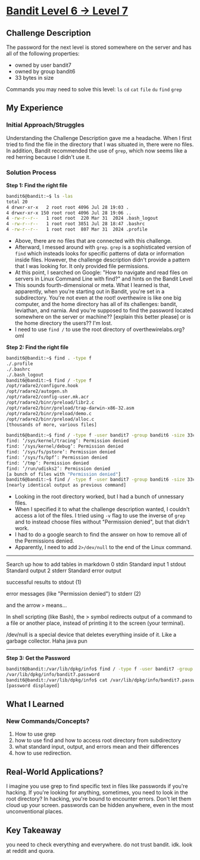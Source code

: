 # [Bandit Level 6 → Level 7](https://overthewire.org/wargames/bandit/bandit6.html)

## Challenge Description
The password for the next level is stored somewhere on the server and has all of the following properties:

- owned by user bandit7
- owned by group bandit6
- 33 bytes in size

Commands you may need to solve this level:
`ls` `cd` `cat` `file` `du` `find` `grep`

## My Experience

### Initial Approach/Struggles
Understanding the Challenge Description gave me a headache. When I first tried to find the file in the directory that I was situated in, there were no files. In addition, Bandit recommended the use of `grep`, which now seems like a red herring because I didn't use it.

### Solution Process

**Step 1: Find the right file**

```bash
bandit6@bandit:~$ ls -las
total 20
4 drwxr-xr-x   2 root root 4096 Jul 28 19:03 .
4 drwxr-xr-x 150 root root 4096 Jul 28 19:06 ..
4 -rw-r--r--   1 root root  220 Mar 31  2024 .bash_logout
4 -rw-r--r--   1 root root 3851 Jul 28 18:47 .bashrc
4 -rw-r--r--   1 root root  807 Mar 31  2024 .profile
```

- Above, there are no files that are connected with this challenge.
- Afterward, I messed around with `grep`. `grep` is a sophisticated version of `find` which insteads looks for specific patterns of data or information inside files. However, the challenge description didn't provide a pattern that I was looking for. It only provided file permissions.
- At this point, I searched on Google: "How to navigate and read files on servers in Linux Command Line with find?" and hints on the Bandit Level
- This sounds fourth-dimensional or meta. What I learned is that, apparently, when you're starting out in Bandit, you're set in a subdirectory. You're not even at the root! overthewire is like one big computer, and the home directory has all of its challenges: bandit, leviathan, and narnia. And you're supposed to find the password located somewhere on the server or machine?? [explain this better please] or is the home directory the users?? I'm lost.
- I need to use `find /` to use the root directory of overthewirelabs.org? oml

**Step 2: Find the right file**
```bash
bandit6@bandit:~$ find . -type f
./.profile
./.bashrc
./.bash_logout
bandit6@bandit:~$ find / -type f
/opt/radare2/configure.hook
/opt/radare2/autogen.sh
/opt/radare2/config-user.mk.acr
/opt/radare2/binr/preload/libr2.c
/opt/radare2/binr/preload/trap-darwin-x86-32.asm
/opt/radare2/binr/preload/demo.c
/opt/radare2/binr/preload/alloc.c
[thousands of more, various files]
```

```bash
bandit6@bandit:~$ find / -type f -user bandit7 -group bandit6 -size 33c
find: ‘/sys/kernel/tracing’: Permission denied
find: ‘/sys/kernel/debug’: Permission denied
find: ‘/sys/fs/pstore’: Permission denied
find: ‘/sys/fs/bpf’: Permission denied
find: ‘/tmp’: Permission denied
find: ‘/run/udisks2’: Permission denied
[a bunch of files with "Permission denied"]
bandit6@bandit:~$ find / -type f -user bandit7 -group bandit6 -size 33c | grep -v "Permission denied"
[nearly identical output as previous command]
```

- Looking in the root directory worked, but I had a bunch of unnessary files.
- When I specified it to what the challenge description wanted, I couldn't access a lot of the files. I tried using `-v` flag to use the inverse of `grep` and to instead choose files without "Permission denied", but that didn't work.
- I had to do a google search to find the answer on how to remove all of the Permissions denied.
- Apparently, I need to add ```2>/dev/null``` to the end of the Linux command.

---

Search up how to add tables in markdown
0	stdin	Standard input
1	stdout	Standard output
2	stderr	Standard error output

successful results to stdout (1)

error messages (like "Permission denied") to stderr (2)

 and the arrow `>` means...

In shell scripting (like Bash), the > symbol redirects output of a command to a file or another place, instead of printing it to the screen (your terminal).

/dev/null is a special device that deletes everything inside of it. Like a garbage collector. Haha java pun

---

**Step 3: Get the Password**
```bash
bandit6@bandit:/var/lib/dpkg/info$ find / -type f -user bandit7 -group bandit6 -size 33c 2>/dev/null
/var/lib/dpkg/info/bandit7.password
bandit6@bandit:/var/lib/dpkg/info$ cat /var/lib/dpkg/info/bandit7.password
[password displayed]
```

## What I Learned

### New Commands/Concepts?
1. How to use grep
2. how to use find and how to access root directory from subdirectory
3. what standard input, output, and errors mean and their differences
4. how to use redirection.

## Real-World Applications?
I imagine you use grep to find specific text in files like passwords if you're hacking.
If you're looking for anything, sometimes, you need to look in the root directory?
In hacking, you're bound to encounter errors. Don't let them cloud up your screen.
passwords can be hidden anywhere, even in the most unconventional places.

## Key Takeaway
you need to check everything and everywhere. do not trust bandit. idk. look at reddit and quora.
